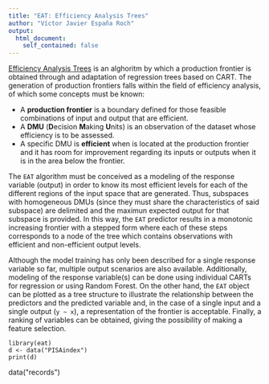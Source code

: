 ```yaml
---
title: "EAT: Efficiency Analysis Trees"
author: "Víctor Javier España Roch"
output:
  html_document:
    self_contained: false
---
```


[Efficiency Analysis Trees](https://www.sciencedirect.com/science/article/pii/S0957417420306072) is an alghoritm by which a production frontier is obtained through and adaptation of regression trees based on CART. The generation of production frontiers falls within the field of efficiency analysis, of which some concepts must be known:

* A **production frontier** is a boundary defined for those feasible combinations of input and output that are efficient.
* A **DMU** (**D**ecision **M**aking **U**nits) is an observation of the dataset whose efficiency is to be assessed.
* A specific DMU is **efficient** when is located at the production frontier and it has room for improvement regarding its inputs or outputs when it is in the area below the frontier.

The `EAT` algorithm must be conceived as a modeling of the response variable (output) in order to know its most efficient levels for each of the different regions of the input space that are generated. Thus, subspaces with homogeneous DMUs (since they must share the characteristics of said subspace) are delimited and the maximun expected output for that subspace is provided. In this way, the `EAT` predictor results in a monotonic increasing frontier with a stepped form where each of these steps corresponds to a node of the tree which contains observations with efficient  and non-efficient output levels.

Although the model training has only been described for a single response variable so far, multiple output scenarios are also available. Additionally, modeling of the response variable(s) can be done using individual CARTs for regression or using Random Forest. On the other hand, the `EAT` object can be plotted as a tree structure to illustrate the relationship between the predictors and the predicted variable and, in the case of a single input and a single output (`y ~ x`), a representation of the frontier is acceptable. Finally, a ranking of variables can be obtained, giving the possibility of making a feature selection.

```{r library}
library(eat)
d <- data("PISAindex")
print(d)
```

data("records")